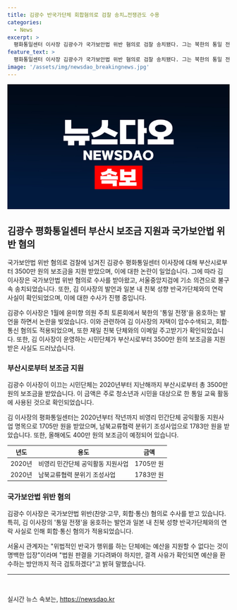 ```yaml
---
title: 김광수 반국가단체 회합혐의로 검찰 송치…전쟁관도 수용
categories:
  - News
excerpt: >
  평화통일센터 이사장 김광수가 국가보안법 위반 혐의로 검찰 송치됐다. 그는 북한의 통일 전쟁 발언과 친북 성향 단체와의 연락 등으로 수사를 받았다. 또한 시민단체가 부산시로부터 약 3500만 원의 보조금을 받은 것도 알려졌는데, 이로 인해 국보법 위반 혐의가 불거졌다. 부산시는 법원 판결을 기다려 예산 환수까지 검토 중이다. 김 이사장의 논란은 계속되고 있으며, 사람들의 이목을 끄는 화제가 되고 있다.
feature_text: >
  평화통일센터 이사장 김광수가 국가보안법 위반 혐의로 검찰 송치됐다. 그는 북한의 통일 전쟁 발언과 친북 성향 단체와의 연락 등으로 수사를 받았다. 또한 시민단체가 부산시로부터 약 3500만 원의 보조금을 받은 것도 알려졌는데, 이로 인해 국보법 위반 혐의가 불거졌다. 부산시는 법원 판결을 기다려 예산 환수까지 검토 중이다. 김 이사장의 논란은 계속되고 있으며, 사람들의 이목을 끄는 화제가 되고 있다.
image: '/assets/img/newsdao_breakingnews.jpg'
---
```


<p><img src="/assets/img/newsdao_breakingnews.jpg" alt="ranknews 속보" /></p>

<h2 data-ke-size="size26">김광수 평화통일센터 부산시 보조금 지원과 국가보안법 위반 혐의</h2>

<p>국가보안법 위반 혐의로 검찰에 넘겨진 김광수 평화통일센터 이사장에 대해 부산시로부터 3500만 원의 보조금을 지원 받았으며, 이에 대한 논란이 일었습니다. 그에 따라 김 이사장은 국가보안법 위반 혐의로 수사를 받아왔고, 서울중앙지검에 기소 의견으로 불구속 송치되었습니다. 또한, 김 이사장의 발언과 일본 내 친북 성향 반국가단체와의 연락 사실이 확인되었으며, 이에 대한 수사가 진행 중입니다.</p>

<p data-ke-size="size16">김광수 이사장은 1월에 윤미향 의원 주최 토론회에서 북한의 '통일 전쟁'을 옹호하는 발언을 하면서 논란을 빚었습니다. 이와 관련하여 김 이사장의 자택이 압수수색되고, 회합·통신 혐의도 적용되었으며, 또한 재일 친북 단체와의 이메일 주고받기가 확인되었습니다. 또한, 김 이사장이 운영하는 시민단체가 부산시로부터 3500만 원의 보조금을 지원 받은 사실도 드러났습니다.</p>

<h3 data-ke-size="size24">부산시로부터 보조금 지원</h3>

<p>김광수 이사장이 이끄는 시민단체는 2020년부터 지난해까지 부산시로부터 총 3500만 원의 보조금을 받았습니다. 이 금액은 주로 청소년과 시민을 대상으로 한 통일 교육 활동에 사용된 것으로 확인되었습니다.</p>

<p data-ke-size="size16">김 이사장의 평화통일센터는 2020년부터 작년까지 비영리 민간단체 공익활동 지원사업 명목으로 1705만 원을 받았으며, 남북교류협력 분위기 조성사업으로 1783만 원을 받았습니다. 또한, 올해에도 400만 원의 보조금이 예정되어 있습니다.</p>

<table>
    <thead>
        <tr>
            <th>년도</th>
            <th>용도</th>
            <th>금액</th>
        </tr>
    </thead>
    <tbody>
        <tr>
            <td>2020년</td>
            <td>비영리 민간단체 공익활동 지원사업</td>
            <td>1705만 원</td>
        </tr>
        <tr>
            <td>2020년</td>
            <td>남북교류협력 분위기 조성사업</td>
            <td>1783만 원</td>
        </tr>
    </tbody>
</table>

<h3 data-ke-size="size24">국가보안법 위반 혐의</h3>

<p>김광수 이사장은 국가보안법 위반(찬양·고무, 회합·통신) 혐의로 수사를 받고 있습니다. 특히, 김 이사장의 '통일 전쟁'을 옹호하는 발언과 일본 내 친북 성향 반국가단체와의 연락 사실로 인해 회합·통신 혐의가 적용되었습니다.</p>

<p data-ke-size="size16">서울시 관계자는 "위법적인 반국가 행위를 하는 단체에는 예산을 지원할 수 없다는 것이 명백한 입장"이라며 "법원 판결을 기다려봐야 하지만, 결격 사유가 확인되면 예산을 환수하는 방안까지 적극 검토하겠다"고 밝혀 말했습니다.</p>

<hr>

<p data-ke-size="size16">&nbsp;</p>
실시간 뉴스 속보는, <a href="https://newsdao.kr" rel="dofollow">https://newsdao.kr</a>


